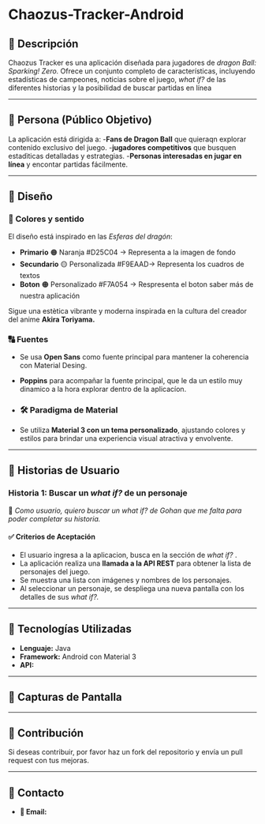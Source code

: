 # Chaozus-Tracker-Android
## 📌 Descripción
Chaozus Tracker es una aplicación diseñada para jugadores de *dragon Ball: Sparking! Zero.* Ofrece un conjunto completo de características, incluyendo estadísticas de campeones, noticias sobre el juego, *what if?* de las diferentes historias y la posibilidad de buscar partidas en línea

---

## 🎯 Persona (Público Objetivo)
La aplicación está dirigida a:
-**Fans de Dragon Ball** que quieraqn explorar contenido exclusivo del juego. 
-**jugadores competitivos** que busquen estadìticas detalladas y estrategias.
-**Personas interesadas en jugar en línea** y encontar partidas fácilmente.

---

## 🎨 Diseño

### **🎨 Colores y sentido**
El diseño está inspirado en las *Esferas del dragón*:
- **Primario** 🟠 Naranja #D25C04 -> Representa a la imagen de fondo
- **Secundario** 🟡 Personalizada #F9EAAD-> Representa los cuadros de textos
- **Boton** 🟠 Personalizado #F7A054 -> Respresenta el boton saber más de nuestra aplicación

Sigue una estètica vibrante y moderna inspirada en la cultura del creador del anime **Akira Toriyama.**

### **🔠 Fuentes**

- Se usa **Open Sans** como fuente principal para mantener la coherencia con Material Desing.
- **Poppins** para acompañar la fuente principal, que le da un estilo muy dinamico a la hora explorar dentro de la aplicacíon.

- ### **🛠 Paradigma de Material**
- Se utiliza **Material 3 con un tema personalizado**, ajustando colores y estilos para brindar una experiencia visual atractiva y envolvente.

---

## 📖 Historias de Usuario

### **Historia 1: Buscar un *what if?* de un personaje**
📌 *Como usuario, quiero buscar un what if? de Gohan que me falta para poder completar su historia.*

#### **✅ Criterios de Aceptación**
- El usuario ingresa a la aplicacion, busca en la sección de *what if?* .
- La aplicación realiza una **llamada a la API REST** para obtener la lista de personajes del juego.
- Se muestra una lista con imágenes y nombres de los personajes.
- Al seleccionar un personaje, se despliega una nueva pantalla con los detalles de sus *what if?.*

---

## 🚀 Tecnologías Utilizadas
- **Lenguaje:** Java
- **Framework:** Android con Material 3
- **API:** 

---

## 📸 Capturas de Pantalla



---

## 📌 Contribución

Si deseas contribuir, por favor haz un fork del repositorio y envía un pull request con tus mejoras.

---

## 📩 Contacto

- **📧 Email:** 

